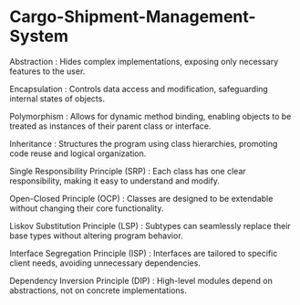 # Cargo-Shipment-Management-System
Abstraction                                   : Hides complex implementations, exposing only necessary features to the user.

Encapsulation                                 : Controls data access and modification, safeguarding internal states of objects.

Polymorphism                                  : Allows for dynamic method binding, enabling objects to be treated as instances of their parent class or interface.

Inheritance                                   : Structures the program using class hierarchies, promoting code reuse and logical organization.

Single Responsibility Principle (SRP)         : Each class has one clear responsibility, making it easy to understand and modify.

Open-Closed Principle (OCP)                   : Classes are designed to be extendable without changing their core functionality.

Liskov Substitution Principle (LSP)           : Subtypes can seamlessly replace their base types without altering program behavior.

Interface Segregation Principle (ISP)         : Interfaces are tailored to specific client needs, avoiding unnecessary dependencies.

Dependency Inversion Principle (DIP)          : High-level modules depend on abstractions, not on concrete implementations.